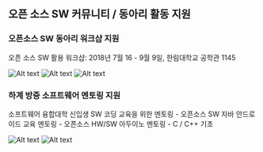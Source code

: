## 오픈 소스 SW 커뮤니티 / 동아리 활동 지원

### 오픈소스 SW 동아리 워크샵 지원
 오픈 소스 SW 활용 워크샵: 2018년 7월 16 - 9월 9일, 한림대학교 공학관 1145
 
![Alt text](https://github.com/Hallym-OpenSourceSW/Hallym-OpenSourceSW.github.io/blob/master/img/KakaoTalk_20180813_160611118.jpg)
![Alt text](https://github.com/Hallym-OpenSourceSW/Hallym-OpenSourceSW.github.io/blob/master/img/KakaoTalk_20180813_160613820.jpg)
![Alt text](https://github.com/Hallym-OpenSourceSW/Hallym-OpenSourceSW.github.io/blob/master/img/KakaoTalk_20180813_160614386.jpg)


### 하계 방중 소프트웨어 멘토링 지원
  소프트웨어 융합대학 신입생 SW 코딩 교육을 위한 멘토링
     - 오픈소스 SW 자바 안드로이드 교육 멘토링
     - 오픈소스 HW/SW 아두이노 멘토링
     - C / C++ 기초 
     
![Alt text](https://github.com/Hallym-OpenSourceSW/Hallym-OpenSourceSW.github.io/blob/master/img/KakaoTalk_20180813_160710291.jpg)
![Alt text](https://github.com/Hallym-OpenSourceSW/Hallym-OpenSourceSW.github.io/blob/master/img/KakaoTalk_20180813_160710781.jpg)
